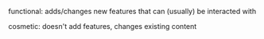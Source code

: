 functional: adds/changes new features that can (usually) be interacted with

cosmetic: doesn't add features, changes existing content